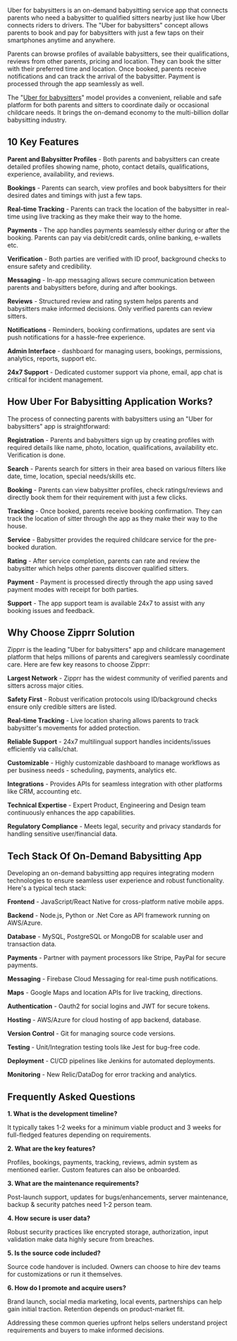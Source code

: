 Uber for babysitters is an on-demand babysitting service app that connects parents who need a babysitter to qualified sitters nearby just like how Uber connects riders to drivers. The "Uber for babysitters" concept allows parents to book and pay for babysitters with just a few taps on their smartphones anytime and anywhere.

Parents can browse profiles of available babysitters, see their qualifications, reviews from other parents, pricing and location. They can book the sitter with their preferred time and location. Once booked, parents receive notifications and can track the arrival of the babysitter. Payment is processed through the app seamlessly as well.

The "<a href="https://zipprr.com/uber-for-babysitters/">Uber for babysitters</a>" model provides a convenient, reliable and safe platform for both parents and sitters to coordinate daily or occasional childcare needs. It brings the on-demand economy to the multi-billion dollar babysitting industry.

<h2><b>10 Key Features</b></h2>

**Parent and Babysitter Profiles** - Both parents and babysitters can create detailed profiles showing name, photo, contact details, qualifications, experience, availability, and reviews.

**Bookings** - Parents can search, view profiles and book babysitters for their desired dates and timings with just a few taps.

**Real-time Tracking** - Parents can track the location of the babysitter in real-time using live tracking as they make their way to the home.

**Payments** - The app handles payments seamlessly either during or after the booking. Parents can pay via debit/credit cards, online banking, e-wallets etc.

**Verification** - Both parties are verified with ID proof, background checks to ensure safety and credibility.

**Messaging** - In-app messaging allows secure communication between parents and babysitters before, during and after bookings.

**Reviews** - Structured review and rating system helps parents and babysitters make informed decisions. Only verified parents can review sitters.

**Notifications** - Reminders, booking confirmations, updates are sent via push notifications for a hassle-free experience.

**Admin Interface** - dashboard for managing users, bookings, permissions, analytics, reports, support etc.

**24x7 Support** - Dedicated customer support via phone, email, app chat is critical for incident management.

<h2><b>How Uber For Babysitting Application Works?</b></h2>

The process of connecting parents with babysitters using an "Uber for babysitters" app is straightforward:

**Registration** - Parents and babysitters sign up by creating profiles with required details like name, photo, location, qualifications, availability etc. Verification is done.

**Search** - Parents search for sitters in their area based on various filters like date, time, location, special needs/skills etc.

**Booking** - Parents can view babysitter profiles, check ratings/reviews and directly book them for their requirement with just a few clicks.

**Tracking** - Once booked, parents receive booking confirmation. They can track the location of sitter through the app as they make their way to the house.

**Service** - Babysitter provides the required childcare service for the pre-booked duration.

**Rating** - After service completion, parents can rate and review the babysitter which helps other parents discover qualified sitters.

**Payment** - Payment is processed directly through the app using saved payment modes with receipt for both parties.

**Support** - The app support team is available 24x7 to assist with any booking issues and feedback.

<h2><b>Why Choose Zipprr Solution</b></h2>

Zipprr is the leading "Uber for babysitters" app and childcare management platform that helps millions of parents and caregivers seamlessly coordinate care. Here are few key reasons to choose Zipprr:

**Largest Network** - Zipprr has the widest community of verified parents and sitters across major cities.

**Safety First** - Robust verification protocols using ID/background checks ensure only credible sitters are listed.

**Real-time Tracking** - Live location sharing allows parents to track babysitter's movements for added protection.

**Reliable Support** - 24x7 multilingual support handles incidents/issues efficiently via calls/chat.

**Customizable** - Highly customizable dashboard to manage workflows as per business needs - scheduling, payments, analytics etc.

**Integrations** - Provides APIs for seamless integration with other platforms like CRM, accounting etc.

**Technical Expertise** - Expert Product, Engineering and Design team continuously enhances the app capabilities.

**Regulatory Compliance** - Meets legal, security and privacy standards for handling sensitive user/financial data.

<h2><b>Tech Stack Of On-Demand Babysitting App</b></h2>

Developing an on-demand babysitting app requires integrating modern technologies to ensure seamless user experience and robust functionality. Here's a typical tech stack:

**Frontend** - JavaScript/React Native for cross-platform native mobile apps.

**Backend** - Node.js, Python or .Net Core as API framework running on AWS/Azure.

**Database** - MySQL, PostgreSQL or MongoDB for scalable user and transaction data.

**Payments** - Partner with payment processors like Stripe, PayPal for secure payments.

**Messaging** - Firebase Cloud Messaging for real-time push notifications.

**Maps** - Google Maps and location APIs for live tracking, directions.

**Authentication** - Oauth2 for social logins and JWT for secure tokens.

**Hosting** - AWS/Azure for cloud hosting of app backend, database.

**Version Control** - Git for managing source code versions.

**Testing** - Unit/Integration testing tools like Jest for bug-free code.

**Deployment** - CI/CD pipelines like Jenkins for automated deployments.

**Monitoring** - New Relic/DataDog for error tracking and analytics.

<h2><b>Frequently Asked Questions</b></h2>

**1. What is the development timeline?**

It typically takes 1-2 weeks for a minimum viable product and 3 weeks for full-fledged features depending on requirements.

**2. What are the key features?**

Profiles, bookings, payments, tracking, reviews, admin system as mentioned earlier. Custom features can also be onboarded.

**3. What are the maintenance requirements?**

Post-launch support, updates for bugs/enhancements, server maintenance, backup & security patches need 1-2 person team.

**4. How secure is user data?**

Robust security practices like encrypted storage, authorization, input validation make data highly secure from breaches.

**5. Is the source code included?**

Source code handover is included. Owners can choose to hire dev teams for customizations or run it themselves.

**6. How do I promote and acquire users?**

Brand launch, social media marketing, local events, partnerships can help gain initial traction. Retention depends on product-market fit.

Addressing these common queries upfront helps sellers understand project requirements and buyers to make informed decisions.
